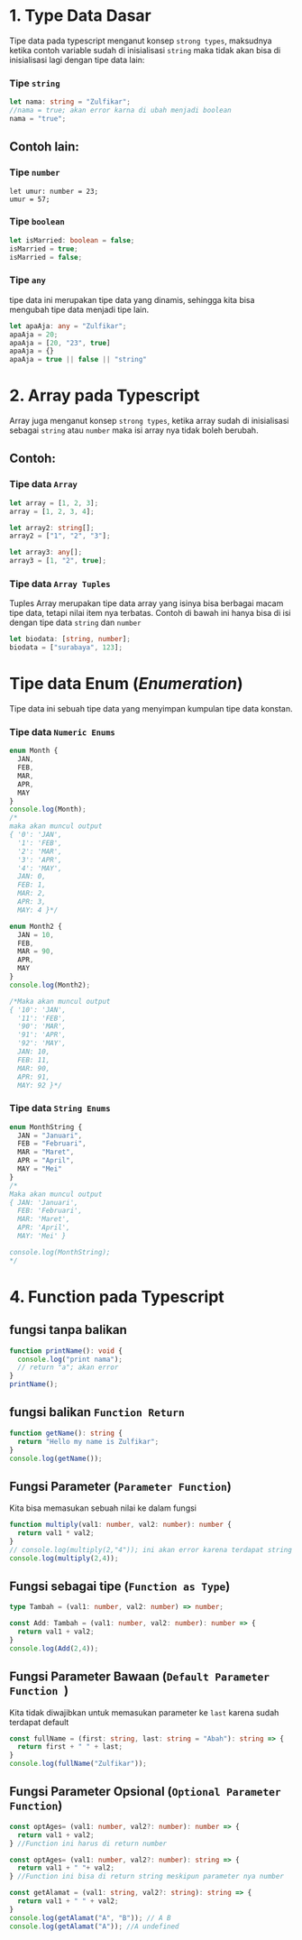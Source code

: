 # 1. Type Data Dasar

Tipe data pada typescript menganut konsep `strong types`, maksudnya ketika contoh variable sudah di inisialisasi `string` maka tidak akan bisa di inisialisasi lagi dengan tipe data lain:
### Tipe `string`
```typescript
let nama: string = "Zulfikar";
//nama = true; akan error karna di ubah menjadi boolean
nama = "true";
```
## **Contoh lain**:
### Tipe `number`
```
let umur: number = 23;
umur = 57;
```
### Tipe `boolean`
```typescript
let isMarried: boolean = false;
isMarried = true;
isMarried = false;
```
### Tipe `any`
tipe data ini merupakan tipe data yang dinamis, sehingga kita bisa mengubah tipe data menjadi tipe lain.
```typescript
let apaAja: any = "Zulfikar";
apaAja = 20;
apaAja = [20, "23", true]
apaAja = {}
apaAja = true || false || "string"
```

# 2. Array pada Typescript
Array juga menganut konsep `strong types`, ketika array sudah di inisialisasi sebagai `string` atau `number` maka isi array nya tidak boleh berubah.
## **Contoh**:
### Tipe data `Array`
```typescript
let array = [1, 2, 3];
array = [1, 2, 3, 4];
```
```typescript
let array2: string[];
array2 = ["1", "2", "3"];
```
```typescript
let array3: any[];
array3 = [1, "2", true];
```

### Tipe data `Array Tuples`
Tuples Array merupakan tipe data array yang isinya bisa berbagai macam tipe data, tetapi nilai item nya terbatas. Contoh di bawah ini hanya bisa di isi dengan tipe data `string` dan `number`
```typescript
let biodata: [string, number];
biodata = ["surabaya", 123];
```

# Tipe data Enum (*Enumeration*)
Tipe data ini sebuah tipe data yang menyimpan kumpulan tipe data konstan.
### Tipe data `Numeric Enums`
```typescript
enum Month {
  JAN,
  FEB,
  MAR,
  APR,
  MAY
}
console.log(Month);
/*
maka akan muncul output
{ '0': 'JAN',
  '1': 'FEB',
  '2': 'MAR',
  '3': 'APR',
  '4': 'MAY',
  JAN: 0,
  FEB: 1,
  MAR: 2,
  APR: 3,
  MAY: 4 }*/

enum Month2 {
  JAN = 10,
  FEB,
  MAR = 90,
  APR,
  MAY
}
console.log(Month2);

/*Maka akan muncul output
{ '10': 'JAN',
  '11': 'FEB',
  '90': 'MAR',
  '91': 'APR',
  '92': 'MAY',
  JAN: 10,
  FEB: 11,
  MAR: 90,
  APR: 91,
  MAY: 92 }*/
```

### Tipe data `String Enums`
```typescript
enum MonthString {
  JAN = "Januari",
  FEB = "Februari",
  MAR = "Maret",
  APR = "April",
  MAY = "Mei"
}
/*
Maka akan muncul output
{ JAN: 'Januari',
  FEB: 'Februari',
  MAR: 'Maret',
  APR: 'April',
  MAY: 'Mei' }

console.log(MonthString);
*/
```

# 4. Function pada Typescript
## fungsi tanpa balikan
```typescript
function printName(): void {
  console.log("print nama");
  // return "a"; akan error
}
printName();
```

## fungsi balikan `Function Return`
```typescript
function getName(): string {
  return "Hello my name is Zulfikar";
}
console.log(getName());
```

## Fungsi Parameter (`Parameter Function`)
Kita bisa memasukan sebuah nilai ke dalam fungsi
```typescript
function multiply(val1: number, val2: number): number {
  return val1 * val2;
}
// console.log(multiply(2,"4")); ini akan error karena terdapat string
console.log(multiply(2,4));
```

## Fungsi sebagai tipe (`Function as Type`)

```typescript
type Tambah = (val1: number, val2: number) => number;

const Add: Tambah = (val1: number, val2: number): number => {
  return val1 + val2;
}
console.log(Add(2,4));
```

## Fungsi Parameter Bawaan (`Default Parameter Function `)
Kita tidak diwajibkan untuk memasukan parameter ke `last` karena sudah terdapat default
```typescript
const fullName = (first: string, last: string = "Abah"): string => {
  return first + " " + last;
}
console.log(fullName("Zulfikar"));
```

## Fungsi Parameter Opsional (`Optional Parameter Function`)
```typescript
const optAges= (val1: number, val2?: number): number => {
  return val1 + val2;
} //Function ini harus di return number

const optAges= (val1: number, val2?: number): string => {
  return val1 + " "+ val2;
} //Function ini bisa di return string meskipun parameter nya number

const getAlamat = (val1: string, val2?: string): string => {
  return val1 + " " + val2;
}
console.log(getAlamat("A", "B")); // A B
console.log(getAlamat("A")); //A undefined
```